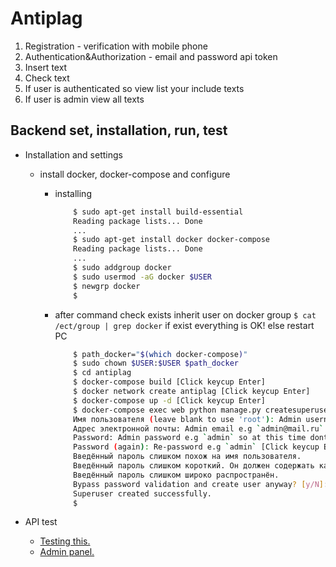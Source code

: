 # Antiplag

1. Registration - verification with mobile phone
2. Authentication&Authorization - email and password api token
3. Insert text
4. Check text
5. If user is authenticated so view list your include texts
6. If user is admin view all texts

## Backend set, installation, run, test

- Installation and settings
  - install docker, docker-compose and configure
    - installing

      ```bash
          $ sudo apt-get install build-essential
          Reading package lists... Done
          ...
          $ sudo apt-get install docker docker-compose
          Reading package lists... Done
          ...
          $ sudo addgroup docker
          $ sudo usermod -aG docker $USER
          $ newgrp docker
          $
      ```

    - after command check exists inherit user on docker group ````$ cat /ect/group | grep docker```` if exist everything is OK! else restart PC

      ```bash
          $ path_docker="$(which docker-compose)"
          $ sudo chown $USER:$USER $path_docker
          $ cd antiplag
          $ docker-compose build [Click keycup Enter]
          $ docker network create antiplag [Click keycup Enter]
          $ docker-compose up -d [Click keycup Enter]
          $ docker-compose exec web python manage.py createsuperuser [Click keycup Enter]
          Имя пользователя (leave blank to use 'root'): Admin username e.g `admin` [Click keycup Enter]
          Адрес электронной почты: Admin email e.g `admin@mail.ru` [Click keycup Enter]
          Password: Admin password e.g `admin` so at this time dont showed simbols [Click keycup Enter]
          Password (again): Re-password e.g `admin` [Click keycup Enter]
          Введённый пароль слишком похож на имя пользователя.
          Введённый пароль слишком короткий. Он должен содержать как минимум 8 символов.
          Введённый пароль слишком широко распространён.
          Bypass password validation and create user anyway? [y/N]: y [Click keycup Enter]
          Superuser created successfully.
          $
      ```

- API test
  - [Testing this.](http://127.0.0.1:8000/)
  - [Admin panel.](http://127.0.0.1:8000/admin/)
